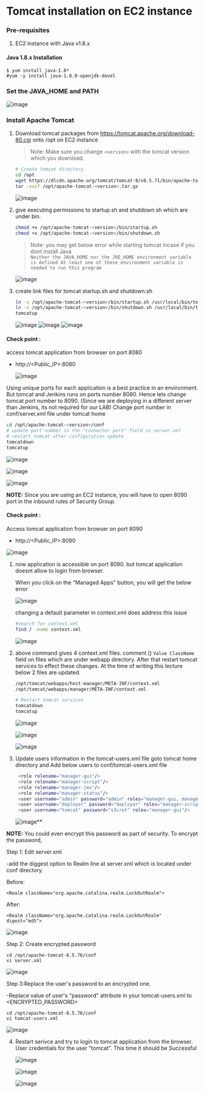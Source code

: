 # Tomcat installation on EC2 instance

### Pre-requisites
1. EC2 instance with Java v1.8.x 

  #### Java 1.8.x Installation
  ```
  $ yum install java-1.8*
  #yum -y install java-1.8.0-openjdk-devel
  ```
  ### Set the JAVA_HOME and PATH
  ![image](https://user-images.githubusercontent.com/90503660/135748247-df89e77f-c1f0-4cc6-a1c4-1f5489515834.png)

### Install Apache Tomcat
1. Download tomcat packages from  https://tomcat.apache.org/download-80.cgi onto /opt on EC2 instance
   > Note: Make sure you change `<version>` with the tomcat version which you download. 
   ```sh 
   # Create tomcat directory
   cd /opt
   wget https://dlcdn.apache.org/tomcat/tomcat-8/v8.5.71/bin/apache-tomcat-8.5.71.tar.gz
   tar -xvzf /opt/apache-tomcat-<version>.tar.gz
   ```
   
   ![image](https://user-images.githubusercontent.com/90503660/135748071-908c3555-81b7-4274-b84a-4cff7f375fcc.png)

1. give executing permissions to startup.sh and shutdown.sh which are under bin. 
   ```sh
   chmod +x /opt/apache-tomcat-<version>/bin/startup.sh 
   chmod +x /opt/apache-tomcat-<version>/bin/shutdown.sh
   ```
   > Note: you may get below error while starting tomcat incase if you dont install Java   
   `Neither the JAVA_HOME nor the JRE_HOME environment variable is defined At least one of these environment variable is needed to run this program`
   
   ![image](https://user-images.githubusercontent.com/90503660/135748132-52136cdb-c589-42fd-a7ae-8597f8fff53e.png)

1. create link files for tomcat startup.sh and shutdown.sh 
   ```sh
   ln -s /opt/apache-tomcat-<version>/bin/startup.sh /usr/local/bin/tomcatup
   ln -s /opt/apache-tomcat-<version>/bin/shutdown.sh /usr/local/bin/tomcatdown
   tomcatup
   ```
   ![image](https://user-images.githubusercontent.com/90503660/135748467-fec5ff28-e90b-49ac-880b-c3392a3a1e7e.png)
   ![image](https://user-images.githubusercontent.com/90503660/135748573-7399b33a-bede-4bce-843e-ee5bd983a96e.png)
   ![image](https://user-images.githubusercontent.com/90503660/135748589-1a1a2dd6-fe36-41e2-bdcd-782163887717.png)

  #### Check point :
access tomcat application from browser on port 8080  
 - http://<Public_IP>:8080
 
   ![image](https://user-images.githubusercontent.com/90503660/135748660-dd620fe7-fbf7-41d2-9a79-9e8d29ac9c25.png)

  Using unique ports for each application is a best practice in an environment. 
  But tomcat and Jenkins runs on ports number 8080. Hence lets change tomcat port number to 8090. (Since we are deploying in a different server than Jenkins, its not required for our LAB)
  Change port number in conf/server.xml file under tomcat home
  
   ```sh
 cd /opt/apache-tomcat-<version>/conf
# update port number in the "connecter port" field in server.xml
# restart tomcat after configuration update
tomcatdown
tomcatup
```

![image](https://user-images.githubusercontent.com/90503660/135748762-7f272fcb-9fe1-49b5-a0ef-9d29e79543c1.png)

![image](https://user-images.githubusercontent.com/90503660/135748808-20e0c5cf-7323-4b82-8b66-f56934166ae6.png)

![image](https://user-images.githubusercontent.com/90503660/135748831-6b2f004d-4995-4f81-9064-618bc21b24a0.png)

**NOTE:** Since you are using an EC2 instance, you will have to open 8090 port in the inbound rules of Security Group.

#### Check point :
Access tomcat application from browser on port 8090  
 - http://<Public_IP>:8090

![image](https://user-images.githubusercontent.com/90503660/135749131-2949d3ce-9900-4ea8-8c05-254c99bb06dc.png)


1. now application is accessible on port 8090. but tomcat application doesnt allow to login from browser. 
    
   When you click on the "Managed Apps" button, you will get the below error
   
   ![image](https://user-images.githubusercontent.com/90503660/135749198-6f9e7ca0-3ef2-4326-a2e6-5bfb976f27e8.png)

   changing a default parameter in context.xml does address this issue
   
   ```sh
   #search for context.xml
   find / -name context.xml
   ```
   
   ![image](https://user-images.githubusercontent.com/90503660/135749229-b77d4860-d284-40f4-9f15-ed570cac933a.png)

2. above command gives 4 context.xml files. comment (<!-- & -->) `Value ClassName` field on files which are under webapp directory. 
After that restart tomcat services to effect these changes. 
At the time of writing this lecture below 2 files are updated. 
   ```sh 
   /opt/tomcat/webapps/host-manager/META-INF/context.xml
   /opt/tomcat/webapps/manager/META-INF/context.xml
   
   # Restart tomcat services
   tomcatdown  
   tomcatup
   ```
   ![image](https://user-images.githubusercontent.com/90503660/135749280-e23ed0ad-be7b-42ac-bd17-00adbb119b74.png)
  
    ![image](https://user-images.githubusercontent.com/90503660/135749297-504ea706-da79-41ac-a9c5-c9bd38a193f6.png)

    ![image](https://user-images.githubusercontent.com/90503660/135749328-2d4ad349-0a1b-4ff1-a357-37079b86b9b8.png)

3. Update users information in the tomcat-users.xml file
goto tomcat home directory and Add below users to conf/tomcat-users.xml file
   ```sh
	<role rolename="manager-gui"/>
	<role rolename="manager-script"/>
	<role rolename="manager-jmx"/>
	<role rolename="manager-status"/>
	<user username="admin" password="admin" roles="manager-gui, manager-script, manager-jmx, manager-status"/>
	<user username="deployer" password="deployer" roles="manager-script"/>
	<user username="tomcat" password="s3cret" roles="manager-gui"/>
   ```
   
   ![image](https://user-images.githubusercontent.com/90503660/135749409-aa9f4058-34e0-47a5-8b33-ffdd96992093.png)**

**NOTE:** You could even encrypt this password as part of security.
To encrypt the password, 

Step 1: Edit  server.xml

-add the diggest option to Realm line at server.xml which is located under conf directory.


Before:
```
<Realm className="org.apache.catalina.realm.LockOutRealm">
```
After:
```
<Realm className="org.apache.catalina.realm.LockOutRealm" digest="md5">
```

![image](https://user-images.githubusercontent.com/90503660/156538974-d1aa29c9-b363-4d76-9bdb-3a0aad1b0a2e.png)

Step 2: Create  encrypted password

```
cd /opt/apache-tomcat-8.5.76/conf
vi server.xml
```
![image](https://user-images.githubusercontent.com/90503660/156539212-b26d94c9-27f8-4def-807e-10ea22f5cd35.png)

Step 3:Replace the user's password to an encrypted one.

-Replace value of user's "password" attribute in your tomcat-users.xml to <ENCRYPTED_PASSWORD>

	
```
cd /opt/apache-tomcat-8.5.76/conf
vi tomcat-users.xml
```

![image](https://user-images.githubusercontent.com/90503660/156539410-cbeae114-99fc-4794-9df6-302b8fd2c302.png)


4. Restart serivce and try to login to tomcat application from the browser. User credentials for the user "tomcat". This time it should be Successful

	![image](https://user-images.githubusercontent.com/90503660/135749417-9c943043-e3a7-4070-90d6-6d68e25b254a.png)
	
	![image](https://user-images.githubusercontent.com/90503660/135749462-1a18e5aa-5237-4d33-8206-ddad5a23cc6c.png)
	
	![image](https://user-images.githubusercontent.com/90503660/135749477-d025e6b5-f61d-40dc-af4c-92a3d372100f.png)


